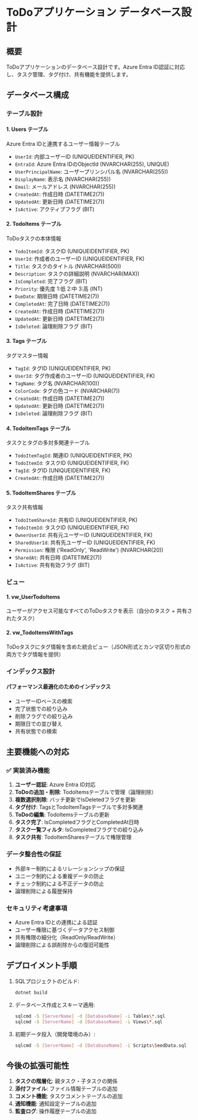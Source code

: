 # ToDoアプリケーション データベース設計

## 概要
ToDoアプリケーションのデータベース設計です。Azure Entra ID認証に対応し、タスク管理、タグ付け、共有機能を提供します。

## データベース構成

### テーブル設計

#### 1. Users テーブル
Azure Entra IDと連携するユーザー情報テーブル
- `UserId`: 内部ユーザーID (UNIQUEIDENTIFIER, PK)
- `EntraId`: Azure Entra IDのObjectId (NVARCHAR(255), UNIQUE)
- `UserPrincipalName`: ユーザープリンシパル名 (NVARCHAR(255))
- `DisplayName`: 表示名 (NVARCHAR(255))
- `Email`: メールアドレス (NVARCHAR(255))
- `CreatedAt`: 作成日時 (DATETIME2(7))
- `UpdatedAt`: 更新日時 (DATETIME2(7))
- `IsActive`: アクティブフラグ (BIT)

#### 2. TodoItems テーブル
ToDoタスクの本体情報
- `TodoItemId`: タスクID (UNIQUEIDENTIFIER, PK)
- `UserId`: 作成者のユーザーID (UNIQUEIDENTIFIER, FK)
- `Title`: タスクのタイトル (NVARCHAR(500))
- `Description`: タスクの詳細説明 (NVARCHAR(MAX))
- `IsCompleted`: 完了フラグ (BIT)
- `Priority`: 優先度 1:低 2:中 3:高 (INT)
- `DueDate`: 期限日時 (DATETIME2(7))
- `CompletedAt`: 完了日時 (DATETIME2(7))
- `CreatedAt`: 作成日時 (DATETIME2(7))
- `UpdatedAt`: 更新日時 (DATETIME2(7))
- `IsDeleted`: 論理削除フラグ (BIT)

#### 3. Tags テーブル
タグマスター情報
- `TagId`: タグID (UNIQUEIDENTIFIER, PK)
- `UserId`: タグ作成者のユーザーID (UNIQUEIDENTIFIER, FK)
- `TagName`: タグ名 (NVARCHAR(100))
- `ColorCode`: タグの色コード (NVARCHAR(7))
- `CreatedAt`: 作成日時 (DATETIME2(7))
- `UpdatedAt`: 更新日時 (DATETIME2(7))
- `IsDeleted`: 論理削除フラグ (BIT)

#### 4. TodoItemTags テーブル
タスクとタグの多対多関連テーブル
- `TodoItemTagId`: 関連ID (UNIQUEIDENTIFIER, PK)
- `TodoItemId`: タスクID (UNIQUEIDENTIFIER, FK)
- `TagId`: タグID (UNIQUEIDENTIFIER, FK)
- `CreatedAt`: 作成日時 (DATETIME2(7))

#### 5. TodoItemShares テーブル
タスク共有情報
- `TodoItemShareId`: 共有ID (UNIQUEIDENTIFIER, PK)
- `TodoItemId`: タスクID (UNIQUEIDENTIFIER, FK)
- `OwnerUserId`: 共有元ユーザーID (UNIQUEIDENTIFIER, FK)
- `SharedUserId`: 共有先ユーザーID (UNIQUEIDENTIFIER, FK)
- `Permission`: 権限 ('ReadOnly', 'ReadWrite') (NVARCHAR(20))
- `SharedAt`: 共有日時 (DATETIME2(7))
- `IsActive`: 共有有効フラグ (BIT)

### ビュー

#### 1. vw_UserTodoItems
ユーザーがアクセス可能なすべてのToDoタスクを表示（自分のタスク + 共有されたタスク）

#### 2. vw_TodoItemsWithTags
ToDoタスクにタグ情報を含めた統合ビュー（JSON形式とカンマ区切り形式の両方でタグ情報を提供）

### インデックス設計

#### パフォーマンス最適化のためのインデックス
- ユーザーIDベースの検索
- 完了状態での絞り込み
- 削除フラグでの絞り込み
- 期限日での並び替え
- 共有状態での検索

## 主要機能への対応

### ✅ 実装済み機能
1. **ユーザー認証**: Azure Entra ID対応
2. **ToDoの追加・削除**: TodoItemsテーブルで管理（論理削除）
3. **複数選択削除**: バッチ更新でIsDeletedフラグを更新
4. **タグ付け**: TagsとTodoItemTagsテーブルで多対多関連
5. **ToDoの編集**: TodoItemsテーブルの更新
6. **タスク完了**: IsCompletedフラグとCompletedAt日時
7. **タスク一覧フィルタ**: IsCompletedフラグでの絞り込み
8. **タスク共有**: TodoItemSharesテーブルで権限管理

### データ整合性の保証
- 外部キー制約によるリレーションシップの保証
- ユニーク制約による重複データの防止
- チェック制約による不正データの防止
- 論理削除による履歴保持

### セキュリティ考慮事項
- Azure Entra IDとの連携による認証
- ユーザー権限に基づくデータアクセス制御
- 共有権限の細分化（ReadOnly/ReadWrite）
- 論理削除による誤削除からの復旧可能性

## デプロイメント手順

1. SQLプロジェクトのビルド:
   ```bash
   dotnet build
   ```

2. データベース作成とスキーマ適用:
   ```bash
   sqlcmd -S [ServerName] -d [DatabaseName] -i Tables\*.sql
   sqlcmd -S [ServerName] -d [DatabaseName] -i Views\*.sql
   ```

3. 初期データ投入（開発環境のみ）:
   ```bash
   sqlcmd -S [ServerName] -d [DatabaseName] -i Scripts\SeedData.sql
   ```

## 今後の拡張可能性

1. **タスクの階層化**: 親タスク・子タスクの関係
2. **添付ファイル**: ファイル情報テーブルの追加
3. **コメント機能**: タスクコメントテーブルの追加
4. **通知機能**: 通知設定テーブルの追加
5. **監査ログ**: 操作履歴テーブルの追加
